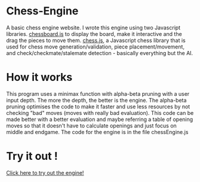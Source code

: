 # Chess-Engine
A basic chess engine website.
I wrote this engine using two Javascript libraries.
[chessboard.js](https://chessboardjs.com) to display the board, make it interactive and the drag the pieces to move them.
[chess.js](http://www.lib4dev.in/info/jhlywa/chess.js/98154), a Javascript chess library that is used for chess move generation/validation, piece placement/movement, and check/checkmate/stalemate detection - basically everything but the AI.

# How it works
This program uses a minimax function with alpha-beta pruning with a user input depth. The more the depth, the better is the engine. The alpha-beta pruning optimises the code to make it faster and use less resources by not checking "bad" moves (moves with really bad evaluation).
This code can be made better with a better evaluation and maybe referring a table of opening moves so that it doesn't have to calculate openings and just focus on middle and endgame. 
The code for the engine is in the file chessEngine.js

# Try it out !
[Click here to try out the engine!](https://greatestchessengine.netlify.app/)

